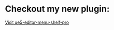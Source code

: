 # Checkout my new plugin:

[Visit ue5-editor-menu-shelf-pro](https://realtimebasecamp.github.io/ue5-editor-menu-shelf-pro/)
